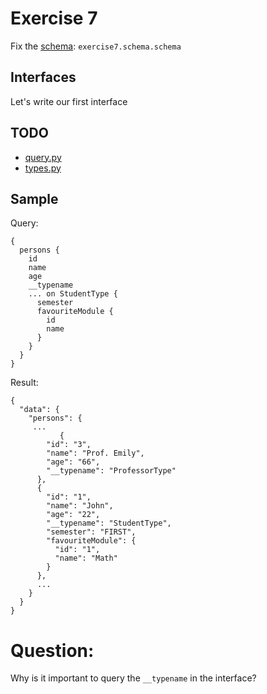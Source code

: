 # Exercise 7

Fix the [schema](https://github.com/Speedy1991/graphql_workshop/blob/master/graphql_workshop/settings.py#L51): `exercise7.schema.schema`

## Interfaces

Let's write our first interface

## TODO

- [query.py](https://github.com/Speedy1991/graphql_workshop/blob/master/exercise7/schema/types.py)
- [types.py](https://github.com/Speedy1991/graphql_workshop/blob/master/exercise7/schema/query.py)


## Sample

Query:
```
{
  persons {
    id
    name
    age
    __typename
    ... on StudentType {
      semester
      favouriteModule {
        id
        name
      }
    }
  }
}

```

Result:

```
{
  "data": {
    "persons": {
     ...
           {
        "id": "3",
        "name": "Prof. Emily",
        "age": "66",
        "__typename": "ProfessorType"
      },
      {
        "id": "1",
        "name": "John",
        "age": "22",
        "__typename": "StudentType",
        "semester": "FIRST",
        "favouriteModule": {
          "id": "1",
          "name": "Math"
        }
      },
      ...
    }
  }
}
```

# Question:
Why is it important to query the `__typename` in the interface?
